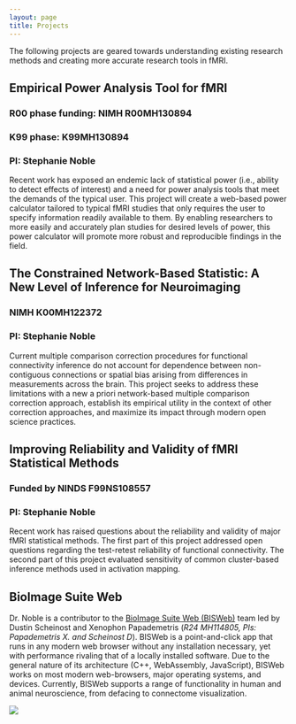 ```yaml
---
layout: page
title: Projects
---
```

The following projects are geared towards understanding existing research methods and creating more accurate research tools in fMRI.

<h2>Empirical Power Analysis Tool for fMRI</h2>
<h3>R00 phase funding: NIMH R00MH130894</h3>
<h3>K99 phase: K99MH130894</h3>
<h3>PI: Stephanie Noble</h3>

Recent work has exposed an endemic lack of statistical power (i.e., ability to detect effects of interest) and a need for power analysis tools that meet the demands of the typical user. This project will create a web-based power calculator tailored to typical fMRI studies that only requires the user to specify information readily available to them. By enabling researchers to more easily and accurately plan studies for desired levels of power, this power calculator will promote more robust and reproducible findings in the field.

<h2>The Constrained Network-Based Statistic: A New Level of Inference for Neuroimaging</h2>
<h3>NIMH K00MH122372</h3>
<h3>PI: Stephanie Noble</h3>

Current multiple comparison correction procedures for functional connectivity inference do not account for dependence between non-contiguous connections or spatial bias arising from differences in measurements across the brain. This project seeks to address these limitations with a new a priori network-based multiple comparison correction approach, establish its empirical utility in the context of other correction approaches, and maximize its impact through modern open science practices.

<h2>Improving Reliability and Validity of fMRI Statistical Methods</h2>
<h3>Funded by NINDS F99NS108557</h3>
<h3>PI: Stephanie Noble</h3>

Recent work has raised questions about the reliability and validity of major fMRI statistical methods. The first part of this project addressed open questions regarding the test-retest reliability of functional connectivity. The second part of this project evaluated sensitivity of common cluster-based inference methods used in activation mapping.

<h2>BioImage Suite Web</h2>

Dr. Noble is a contributor to the [BioImage Suite Web (BISWeb)](https://bioimagesuiteweb.github.io/webapp/) team led by Dustin Scheinost and Xenophon Papademetris (_R24 MH114805, PIs: Papademetris X. and Scheinost D_). BISWeb is a point-and-click app that runs in any modern web browser without any installation necessary, yet with performance rivaling that of a locally installed software. Due to the general nature of its architecture (C++, WebAssembly, JavaScript), BISWeb works on most modern web-browsers, major operating systems, and devices. Currently, BISWeb supports a range of functionality in human and animal neuroscience, from defacing to connectome visualization.

![](https://github.com/bioimagesuiteweb/bisweb/blob/master/web/images/bisweb_newlogo_white_small.png)

